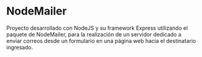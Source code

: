 # NodeMailer

Proyecto desarrollado con NodeJS y su framework Express utilizando el paquete de NodeMailer, para la realización de un servidor dedicado a enviar correos desde un formulario en una página web hacia el destinatario ingresado.
